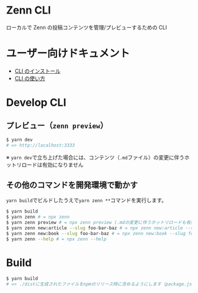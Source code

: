 # Zenn CLI

ローカルで Zenn の投稿コンテンツを管理/プレビューするための CLI

# ユーザー向けドキュメント

- [CLI のインストール](https://zenn.dev/zenn/articles/install-zenn-cli)
- [CLI の使い方](https://zenn.dev/zenn/articles/zenn-cli-guide)

# Develop CLI

## プレビュー（`zenn preview`）

```bash
$ yarn dev
# => http://localhost:3333
```

※ `yarn dev`で立ち上げた場合には、コンテンツ（`.md`ファイル）の変更に伴うホットリロードは有効になりません

## その他のコマンドを開発環境で動かす

`yarn build`でビルドしたうえで`yarn zenn **`コマンドを実行します。

```bash
$ yarn build
$ yarn zenn # = npx zenn
$ yarn zenn preview # = npx zenn preview (.mdの変更に伴うホットリロードも有効になります)
$ yarn zenn new:article --slug foo-bar-baz # = npx zenn new:article --slug foo-bar-baz
$ yarn zenn new:book --slug foo-bar-baz # = npx zenn new:book --slug foo-bar-baz
$ yarn zenn --help # = npx zenn --help
```

# Build

```bash
$ yarn build
# => ./distに生成されたファイルをnpmのリリース時に含めるようにします（package.jsonの`files`に指定）
```
